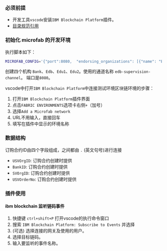 
### 必须前提
- 开发工具`vscode`安装`IBM Blockchain Platform`插件。
- [目录规范引用](https://github.com/golang-standards/project-layout/blob/master/README_zh.md)

### 初始化 microfab 的开发环境
执行脚本如下：
```bash
MICROFAB_CONFIG='{"port":8080,  "endorsing_organizations": [{"name": "Bank"},{"name": "Edb"},{"name": "Edu1"},{"name": "Edu2"}],"channels": [{"name": "edb-supervision-channel","endorsing_organizations": ["Bank", "Edb", "Edu1", "Edu2"]}]}' docker run -e MICROFAB_CONFIG --label fabric-environment-name="edb Microfab" -d -p 8080:8080 ibmcom/ibp-microfab:0.0.11
```
创建四个机构 `Bank`、`Edb`、`Edu1`、`Edu2`。使用的通道名称 `edb-supervision-channel`。
端口是`8080`。

vscode中打开`IBM Blockchain Platform`中连接测试环境区块链环境的步骤：

1. 打开`IBM Blockchain Platform`插件界面
2. 点击`FABRIC ENVIRONMENTS`选项卡右侧`+`（加号）
3. 选择`Add a Microfab network`
4. URL不用输入，直接回车
5. 填写在插件中显示的环境名称

### 数据结构
订购合约ID由四个字段组成，之间都由 `.` (英文句号)进行连接
- `USVOrgID`: 订购合约创建时提供
- `BankID`: 订购合约创建时提供
- `SVOrgID`: 订购合约创建时提供
- `USVOrderNo`: 订购合约创建时提供

### 插件使用
#### ibm blockchain 监听链码事件
1. 快捷键 `ctrl+shift+P` 打开vscode的执行命令窗口
2. 搜索 `IBM Blockchain Platform: Subscribe to Events` 并选择
3. (可选) 选择连接的网关及使用的用户。
4. 选择目标链码。
5. 输入要监听的事件名称。